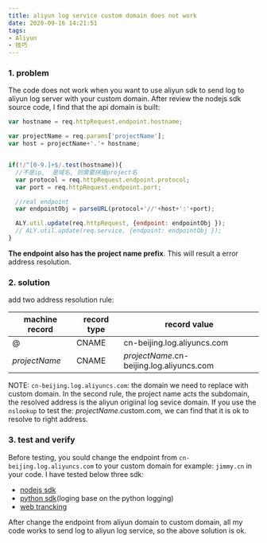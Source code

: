 ```yaml
---
title: aliyun log service custom domain does not work
date: 2020-09-16 14:21:51
tags:
- Aliyun
- 技巧
---
```


### 1. problem
The code does not work when you want to use aliyun sdk to send log to aliyun log server with your custom domain.
After review the nodejs sdk source code, I find that the api domain is built:
```js
var hostname = req.httpRequest.endpoint.hostname;

var projectName = req.params['projectName'];
var host = projectName+'.'+ hostname;


if(!/^[0-9.]+$/.test(hostname)){
  //不是ip,  是域名, 则需要拼接project名
  var protocol = req.httpRequest.endpoint.protocol;
  var port = req.httpRequest.endpoint.port;

  //real endpoint
  var endpointObj = parseURL(protocol+'//'+host+':'+port);

  ALY.util.update(req.httpRequest, {endpoint: endpointObj });
  // ALY.util.update(req.service, {endpoint: endpointObj });
}
```
**The endpoint also has the project name prefix**. This will result a error address resolution.

### 2. solution

add two address resolution rule:

|machine record| record type | record value|
|---|---|---|
|@	|CNAME |cn-beijing.log.aliyuncs.com|
|*projectName*|	CNAME  |*projectName*.cn-beijing.log.aliyuncs.com|

NOTE: `cn-beijing.log.aliyuncs.com`: the domain we need to replace with custom domain.
In the second rule, the project name acts the subdomain, the resolved address is the aliyun origiinal log sevice domain. If you use the `nslookup` to test the: *projectName*.custom.com, we can find that it is ok to resolve to right address.

### 3. test and verify
Before testing, you sould change the endpoint from `cn-beijing.log.aliyuncs.com` to your custom domain for example: `jimmy.cn` in your code. I have tested below three sdk:
- [nodejs sdk](https://github.com/aliyun-UED/aliyun-sdk-js)
- [python sdk](https://github.com/aliyun/aliyun-log-python-sdk)(loging base on the python logging)
- [web trancking](https://help.aliyun.com/document_detail/31752.html)

After change the endpoint from aliyun domain to custom domain, all my code works to send log to aliyun log service, so the above solution is ok.